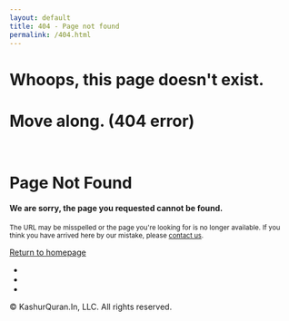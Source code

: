 ```yaml
---
layout: default
title: 404 - Page not found
permalink: /404.html
---
```

<script src="js/lottie-player.js"></script>
<div class="text-center">
  <h1>Whoops, this page doesn't exist.</h1>
  <h1>Move along. (404 error)</h1>
  <br />
  <lottie-player stylle="height:400 em;width:400 em" class="img-responsive centered" src="./images/notfound.json"
    background="transparent" speed="1" loop autoplay>
  </lottie-player>

</div>
<div class="error">
      <div class="error-body">
        <h1 class="error-heading">Page Not Found</h1>
        <h4 class="error-subheading">We are sorry, the page you requested cannot be found.</h4>
        <p>
          <small>The URL may be misspelled or the page you're looking for is no longer available. If you think you have arrived here by our mistake, please <a href="#">contact us</a>.</small>
        </p>
        <p><a class="btn btn-primary btn-pill btn-thick" href="index.html">Return to homepage</a></p>
      </div>
      <div class="error-footer">
        <ul class="list-inline">
          <li>
            <a class="link-muted" href="https://twitter/majidnisar">
              <span class="icon icon-twitter icon-2x"></span>
            </a>
          </li>
          <li>
            <a class="link-muted" href="https://facebook.com/kashurquran.in">
              <span class="icon icon-facebook-official icon-2x"></span>
            </a>
          </li>
          <li>
            <a class="link-muted" href="#">
              <span class="icon icon-linkedin icon-2x"></span>
            </a>
          </li>
        </ul>
        <p>©
        <script>document.write(new Date().getFullYear());</script>
        KashurQuran.In, LLC. All rights reserved.</p>
      </div>
    </div>